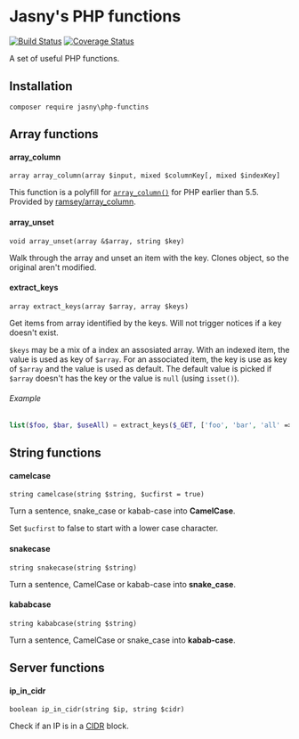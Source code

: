 Jasny's PHP functions
=====================

[![Build Status](https://travis-ci.org/jasny/php-functions.svg?branch=master)](https://travis-ci.org/jasny/php-functions)
[![Coverage Status](https://coveralls.io/repos/jasny/php-functions/badge.svg?branch=master&service=github)](https://coveralls.io/github/jasny/php-functions?branch=master)

A set of useful PHP functions.

## Installation

    composer require jasny\php-functins

## Array functions

#### array_column

    array array_column(array $input, mixed $columnKey[, mixed $indexKey]
    
This function is a polyfill for [`array_column()`](http://php.net/array_column) for PHP earlier than 5.5. Provided by
[ramsey/array_column](https://github.com/ramsey/array_column).

#### array_unset

    void array_unset(array &$array, string $key)

Walk through the array and unset an item with the key. Clones object, so the original aren't modified.

#### extract_keys

    array extract_keys(array $array, array $keys)

Get items from array identified by the keys. Will not trigger notices if a key doesn't exist.

`$keys` may be a mix of a index an assosiated array. With an indexed item, the value is used as key of `$array`. For an
associated item, the key is use as key of `$array` and the value is used as default. The default value is picked if
`$array` doesn't has the key or the value is `null` (using `isset()`).

###### Example

```php
list($foo, $bar, $useAll) = extract_keys($_GET, ['foo', 'bar', 'all' => false]);
```

## String functions

#### camelcase

    string camelcase(string $string, $ucfirst = true)

Turn a sentence, snake_case or kabab-case into **CamelCase**.

Set `$ucfirst` to false to start with a lower case character.

#### snakecase

    string snakecase(string $string)

Turn a sentence, CamelCase or kabab-case into **snake_case**.

#### kababcase

    string kababcase(string $string)

Turn a sentence, CamelCase or snake_case into **kabab-case**.


## Server functions

#### ip\_in\_cidr

    boolean ip_in_cidr(string $ip, string $cidr)
    
Check if an IP is in a [CIDR](https://en.wikipedia.org/wiki/Classless_Inter-Domain_Routing) block.

